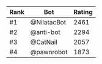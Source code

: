 Rank|Bot|Rating
---|---|---
#1|@NilatacBot|2461
#2|@anti-bot|2294
#3|@CatNail|2057
#4|@pawnrobot|1873
